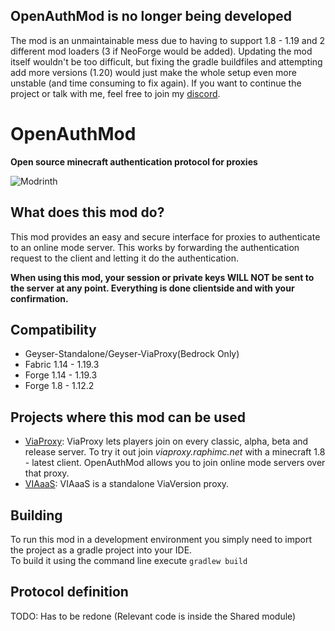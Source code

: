 ## OpenAuthMod is no longer being developed
The mod is an unmaintainable mess due to having to support 1.8 - 1.19 and 2 different mod loaders (3 if NeoForge would be added). Updating the mod itself wouldn't be too difficult, but fixing the gradle buildfiles and attempting add more versions (1.20) would just make the whole setup even more unstable (and time consuming to fix again).
If you want to continue the project or talk with me, feel free to join my [discord](https://discord.gg/dCzT9XHEWu).

# OpenAuthMod
**Open source minecraft authentication protocol for proxies**

![Modrinth](https://img.shields.io/modrinth/dt/Fb6XdDFr?label=Modrinth%20Downloads)

## What does this mod do?
This mod provides an easy and secure interface for proxies to authenticate to an online mode server. This works by forwarding the authentication request to the client and letting it do the authentication.

**When using this mod, your session or private keys WILL NOT be sent to the server at any point. Everything is done clientside and with your confirmation.**

## Compatibility
* Geyser-Standalone/Geyser-ViaProxy(Bedrock Only)
* Fabric 1.14 - 1.19.3
* Forge 1.14 - 1.19.3
* Forge 1.8 - 1.12.2

## Projects where this mod can be used
* [ViaProxy](https://github.com/RaphiMC/ViaProxy): ViaProxy lets players join on every classic, alpha, beta and release server. To try it out join *viaproxy.raphimc.net* with a minecraft 1.8 - latest client. OpenAuthMod allows you to join online mode servers over that proxy.
* [VIAaaS](https://github.com/ViaVersion/VIAaaS): VIAaaS is a standalone ViaVersion proxy.

## Building
To run this mod in a development environment you simply need to import the project as a gradle project into your IDE.\
To build it using the command line execute `gradlew build`

## Protocol definition
TODO: Has to be redone (Relevant code is inside the Shared module)
